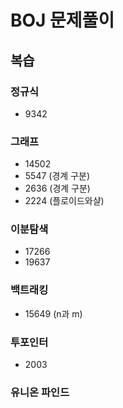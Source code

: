 # BOJ 문제풀이

## 복습

### 정규식
- 9342

### 그래프
- 14502
- 5547 (경계 구분)
- 2636 (경계 구분)
- 2224 (플로이드와샬)


### 이분탐색
- 17266 
- 19637



### 백트래킹
- 15649 (n과 m)



### 투포인터
- 2003


### 유니온 파인드

